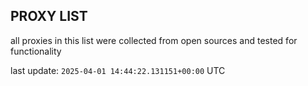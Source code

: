 ## PROXY LIST

all proxies in this list were collected from open sources and tested for functionality

last update: `2025-04-01 14:44:22.131151+00:00` UTC